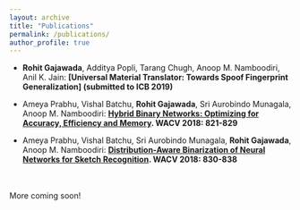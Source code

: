 ```yaml
---
layout: archive
title: "Publications"
permalink: /publications/
author_profile: true
---
```


* <b>Rohit Gajawada</b>, Additya Popli, Tarang Chugh, Anoop M. Namboodiri, Anil K. Jain:
<b>[Universal Material Translator: Towards Spoof Fingerprint Generalization] (submitted to ICB 2019) </b>

* Ameya Prabhu, Vishal Batchu, <b>Rohit Gajawada</b>, Sri Aurobindo Munagala, Anoop M. Namboodiri:
<b>[Hybrid Binary Networks: Optimizing for Accuracy, Efficiency and Memory](https://arxiv.org/pdf/1804.03867.pdf). WACV 2018: 821-829</b>

* Ameya Prabhu, Vishal Batchu, Sri Aurobindo Munagala, <b>Rohit Gajawada</b>, Anoop M. Namboodiri:
<b>[Distribution-Aware Binarization of Neural Networks for Sketch Recognition](https://arxiv.org/pdf/1804.02941.pdf). WACV 2018: 830-838</b>
<br>
<br>
More coming soon!
